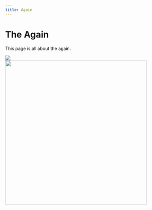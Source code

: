 ```yaml
---
title: Again
---
```

# The Again

This page is all about the again.

<style type="text/css">
  .zoomer {
    border:             none;
    margin:             0 auto;
    transition:         all 0.5s ease;
    -webkit-transition: all 0.5s ease;
    -moz-transition:    all 0.5s ease;
    -ms-transition:     all 0.5s ease;
  }
  .zoomer:hover {
    transform:          scale(1.3);
    -webkit-transform:  scale(1.3);
    -moz-transform:     scale(1.3);
    -o-transform:       scale(1.3);
  }
</style>

<div class="zoomer">
  <img src="http://www.yr.no/place/Netherlands/North_Brabant/Tilburg/avansert_meteogram.png" align='center' ></img>
</div>
<div>
  <img src='http://knmi.nl/neerslagradar/images/meest_recente_radarloop451.gif' width='451' height='462' frameborder='0'></img>
</div>
